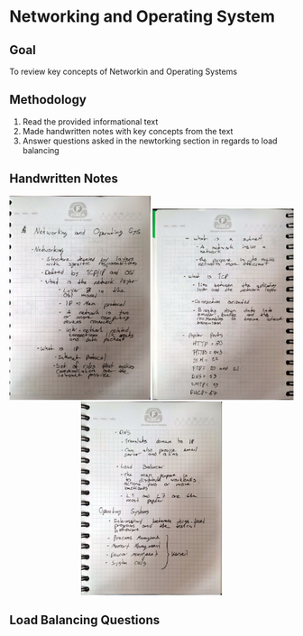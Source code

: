 # Networking and Operating System
## Goal 
To review key concepts of Networkin and Operating Systems 
## Methodology 
1. Read the provided informational text
2. Made handwritten notes with key concepts from the text
3. Answer questions asked in the newtorking section in regards to load balancing
## Handwritten Notes 
<p align="center">
  <img style = "width:250px" src="imgs/hw_notes_1.jpg">
  <img style = "width:250px" src="imgs/hw_notes_2.jpg">
  <img style = "width:250px" src="imgs/hw_notes_3.jpg">
</p>

## Load Balancing Questions
